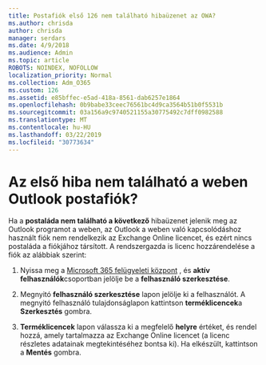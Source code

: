 ```yaml
---
title: Postafiók első 126 nem található hibaüzenet az OWA?
ms.author: chrisda
author: chrisda
manager: serdars
ms.date: 4/9/2018
ms.audience: Admin
ms.topic: article
ROBOTS: NOINDEX, NOFOLLOW
localization_priority: Normal
ms.collection: Adm_O365
ms.custom: 126
ms.assetid: e85bffec-e5ad-418a-8561-dab6257e1864
ms.openlocfilehash: 0b9babe33ceec76561bc4d9ca3564b51b0f5531b
ms.sourcegitcommit: 03a156a9c9740521155a30775492c7dff0982588
ms.translationtype: MT
ms.contentlocale: hu-HU
ms.lasthandoff: 03/22/2019
ms.locfileid: "30773634"
---
```

# <a name="getting-a-mailbox-not-found-error-in-outlook-on-the-web"></a>Az első hiba nem található a weben Outlook postafiók?

Ha a **postaláda nem található a következő** hibaüzenet jelenik meg az Outlook programot a weben, az Outlook a weben való kapcsolódáshoz használt fiók nem rendelkezik az Exchange Online licencet, és ezért nincs postaláda a fiókjához társított. A rendszergazda is licenc hozzárendelése a fiók az alábbiak szerint: 
  
1. Nyissa meg a [Microsoft 365 felügyeleti központ](https://portal.office.com/adminportal/home#/homepage) , és **aktív felhasználók**csoportban jelölje be a **felhasználó szerkesztése**.
    
2. Megnyitó **felhasználó szerkesztése** lapon jelölje ki a felhasználót. A megnyitó felhasználó tulajdonságlapon kattintson **terméklicencek**a **Szerkesztés** gombra.
    
3. **Terméklicencek** lapon válassza ki a megfelelő **helyre** értéket, és rendel hozzá, amely tartalmazza az Exchange Online licencet (a licenc részletes adatainak megtekintéséhez bontsa ki). Ha elkészült, kattintson a **Mentés** gombra.
    

